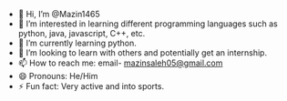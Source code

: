 - 👋 Hi, I’m @Mazin1465
- 👀 I’m interested in learning different programming languages such as python, java, javascript, C++, etc.
- 🌱 I’m currently learning python.
- 💞️ I’m looking to learn with others and potentially get an internship.
- 📫 How to reach me: email- mazinsaleh05@gmail.com
- 😄 Pronouns: He/Him
- ⚡ Fun fact: Very active and into sports.

<!---
Mazin1465/Mazin1465 is a ✨ special ✨ repository because its `README.md` (this file) appears on your GitHub profile.
You can click the Preview link to take a look at your changes.
--->
